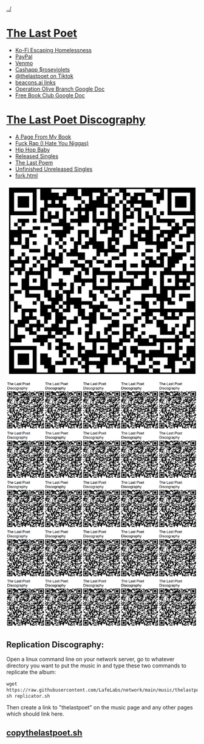 [../](../)

# [The Last Poet](http://localhost/music/thelastpoet/)

 - [Ko-Fi Escaping Homelessness](http://ko-fi.com/thelastpoet)
 - [PayPal](http://paypal.me/roseviolets)
 - [Venmo](http://venmo.com/apathykathy)
 - [Cashapp $roseviolets](http://cash.app/roseviolets)
 - [@thelastpoet on Tiktok](https://www.tiktok.com/@thelastpoet/)
 - [beacons.ai links](https://beacons.ai/thelastpoet)
 - [Operation Olive Branch Google Doc](https://docs.google.com/spreadsheets/u/0/d/1vtMLLOzuc6GpkFySyVtKQOY2j-Vvg0UsChMCFst_WLA/edit?pli=1)
 - [Free Book Club Google Doc](https://drive.google.com/drive/folders/1fyo9fQScX5IQYqsEzx3kl4qnY4jbNdSy?usp=drive_link)

# [The Last Poet Discography](https://github.com/LafeLabs/network/tree/main/music/thelastpoet)

 - [A Page From My Book](apagefrommybook/)
 - [Fuck Rap (I Hate You Niggas)](fuckrap/)
 - [Hip Hop Baby](hiphopbaby/)
 - [Released Singles](releasedsingles/)
 - [The Last Poem](thelastpoem/)
 - [Unfinished Unreleased Singles](unfinishedunreleased/)
 - [fork.html](fork.html)

![qr code](https://raw.githubusercontent.com/LafeLabs/network/main/music/thelastpoet/qrcode.png)
![page of qr codes](https://raw.githubusercontent.com/LafeLabs/network/main/music/thelastpoet/qrcode-page.png)


## Replication Discography:

Open a linux command line on your network server, go to whatever directory you want to put the music in and type these two commands to replicate the album:

```
wget https://raw.githubusercontent.com/LafeLabs/network/main/music/thelastpoet/replicator.sh
sh replicator.sh
```
Then create a link to "thelastpoet" on the music page and any other pages which should link here.

## [copythelastpoet.sh](https://github.com/LafeLabs/network/blob/main/music/thelastpoet/copythelastpoet.sh)













